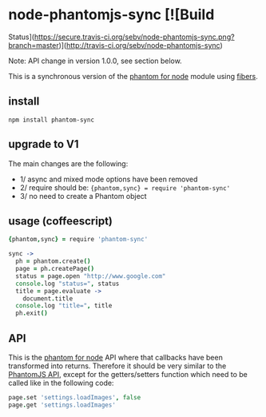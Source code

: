 # node-phantomjs-sync [![Build
Status](https://secure.travis-ci.org/sebv/node-phantomjs-sync.png?branch=master)](http://travis-ci.org/sebv/node-phantomjs-sync)

Note: API change in version 1.0.0, see section below.

This is a synchronous version of the [phantom for node](http://github.com/sgentle/phantomjs-node) 
module using [fibers](http://github.com/laverdet/node-fibers). 

## install

```
npm install phantom-sync
```

## upgrade to V1

The main changes are the following:

- 1/ async and mixed mode options have been removed
- 2/ require should be: `{phantom,sync} = require 'phantom-sync'`
- 3/ no need to create a Phantom object

## usage (coffeescript)

```coffeescript
{phantom,sync} = require 'phantom-sync'

sync ->
  ph = phantom.create()
  page = ph.createPage()
  status = page.open "http://www.google.com"
  console.log "status=", status  
  title = page.evaluate ->
    document.title
  console.log "title=", title
  ph.exit()  
```

## API

This is the [phantom for node](http://github.com/sgentle/phantomjs-node) API where that callbacks have been transformed into returns. 
Therefore it should be very similar to the [PhantomJS API](http://code.google.com/p/phantomjs/wiki/Interface), 
except for the getters/setters function which need to be called like in the following code:

```coffeescript
page.set 'settings.loadImages', false
page.get 'settings.loadImages'
```
